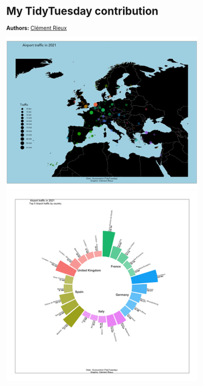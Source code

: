 
<!-- README.md is generated from README.Rmd. Please edit that file -->

# My TidyTuesday contribution

**Authors:** [Clément Rieux](https://github.com/clementrx)

![20220712](https://github.com/clementrx/Tidytuesday_sub/blob/main/plot/20220712/airport_traffic_map.png)
![20220712](https://github.com/clementrx/Tidytuesday_sub/blob/main/plot/20220712/traffic_by_airport_2021.png)
